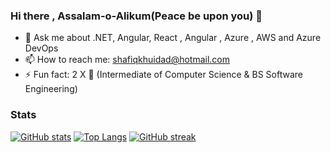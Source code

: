 ### Hi there , Assalam-o-Alikum(Peace be upon you) 👋

- 💬 Ask me about .NET, Angular, React , Angular , Azure , AWS and Azure DevOps
- 📫 How to reach me: shafiqkhuidad@hotmail.com
- ⚡ Fun fact: 2 X 🥇 (Intermediate of Computer Science & BS Software Engineering)

### Stats
[![GitHub stats](https://github-readme-stats.vercel.app/api?username=mshafiqmk&hide=stars&?count_private=true&show_icons=true&theme=radical&rank_icon=github)](https://github.com/anuraghazra/github-readme-stats)
[![Top Langs](https://github-readme-stats.vercel.app/api/top-langs/?username=mshafiqmk&layout=compact&theme=radical )](https://github.com/anuraghazra/github-readme-stats)
[![GitHub streak](https://github-readme-streak-stats.herokuapp.com?user=mshafiqmk&theme=radical)](https://git.io/streak-stats)
